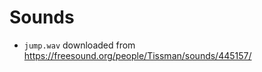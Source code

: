 
Sounds
=====================================================
* `jump.wav` downloaded from https://freesound.org/people/Tissman/sounds/445157/